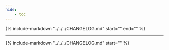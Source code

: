 ```yaml
---
hide:
    - toc
---
```


<!--

If you see this page, you probably meant to visit the other CHANGELOG.md (all caps).

-->

<p class="intro" markdown>

{% include-markdown "../../../CHANGELOG.md" start="<!--attr-start-->" end="<!--attr-end-->" %}

</p>

---

{% include-markdown "../../../CHANGELOG.md" start="<!--changelog-start-->" %}
